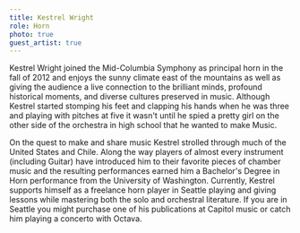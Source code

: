 ```yaml
---
title: Kestrel Wright
role: Horn
photo: true
guest_artist: true
---
```


Kestrel Wright joined the Mid-Columbia Symphony as principal horn in the fall of 2012 and enjoys the sunny climate east of the mountains as well as giving the audience a live connection to the brilliant minds, profound historical moments, and diverse cultures preserved in music. Although Kestrel started stomping his feet and clapping his hands when he was three and playing with pitches at five it wasn't until he spied a pretty girl on the other side of the orchestra in high school that he wanted to make Music.

On the quest to make and share music Kestrel strolled through much of the United States and Chile. Along the way players of almost every instrument (including Guitar) have introduced him to their favorite pieces of chamber music and the resulting performances earned him a Bachelor's Degree in Horn performance from the University of Washington. Currently, Kestrel supports himself as a freelance horn player in Seattle playing and giving lessons while mastering both the solo and orchestral literature. If you are in Seattle you might purchase one of his publications at Capitol music or catch him playing a concerto with Octava.